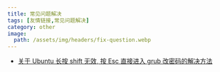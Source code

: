 ```yaml
---
title: 常见问题解决
tags: [友情链接,常见问题解决]
category: other
image:
  path: /assets/img/headers/fix-question.webp
---
```


+ [关于 Ubuntu 长按 shift 无效, 按 Esc 直接进入 grub 改密码的解决方法](https://blog.csdn.net/sj349781478/article/details/132071152)